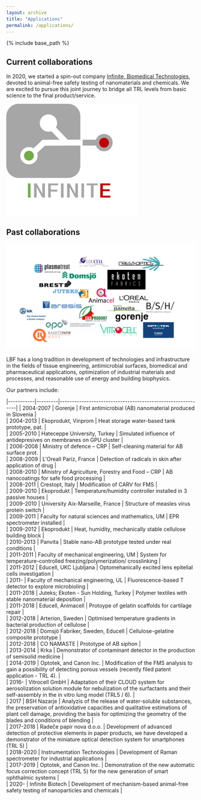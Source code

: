 ```yaml
---
layout: archive
title: "Applications"
permalink: /applications/
---
```

{% include base_path %}


Current collaborations
----------------------
In 2020, we started a spin-out company [Infinite, Biomedical Technologies](http://www.infinite-biotech.com), devoted to animal-free safety testing of nanomaterials and chemicals. We are excited to pursue this joint journey to bridge all TRL levels from basic science to the final product/service. 

![Infinite](/images/img_Infinite-logo-2021.png)


Past collaborations
----------------------
![partners](/images/img_partners.png)

LBF has a long tradition in development of technologies and infrastructure in the fields of tissue engineering, antimicrobial surfaces, biomedical and pharmaceutical applications, optimization of industrial materials and processes, and reasonable use of energy and building biophysics. 

Our partners include:

|-----------|---------|------------------------------------------------------------|
| 2004-2007 | Gorenje | First antimicrobial (AB) nanomaterial produced in Slovenia |  
| 2004-2013 | Ekoprodukt, Vinprom | Heat storage water-based tank prototype, pat. |  
| 2005-2010 | Hateceppe University, Turkey |  Simulated influence of antidepresives on membranes on GPU cluster |  
| 2006-2008 | Ministry of defence – CRP |  Self-cleaning material for AB surface prot. |  
| 2008-2009 | L'Oreall Pariz, France | Detection of radicals in skin after application of drug |  
| 2008-2010 | Ministry of Agriculture, Forestry and Food – CRP |  AB nanocoatings for safe food processing |  
| 2008-2011 | Crestopt, Italy | Modification of CARV for FMS |  
| 2009-2010 | Ekoprodukt | Temperature/humidity controller installed in 3 passive houses |  
| 2009-2010 | University Aix-Marseille, France | Structure of measles virus protein switch |  
| 2009-2011 | Faculty for natural sciences and mathematics, UM |  EPR spectrometer installed |  
| 2009-2012 | Ekoprodukt |  Heat, humidity, mechanically stable cellulose building block |  
| 2010-2013 | Panvita | Stable nano-AB prototype tested under real conditions |  
| 2011-2011 | Faculty of mechanical engineering, UM |  System for temperature-controlled freezing/polymerization/ crosslinking |  
| 2011-2012 | Educell, UKC Ljubljana | Optomehanically excited lens epitelial cells investigation |  
| 2011-     | Faculty of mechanical engineering, UL | Fluorescence-based T detector to explore microbioling |  
| 2011-2018 | Juteks; Ekoten - Sun Holding, Turkey | Polymer textiles with stable nanomaterial deposition |  
| 2011-2018 | Educell, Animacell | Protoype of gelatin scaffolds for cartilage repair |  
| 2012-2018 | Arterion, Sweden |  Optimised temperature gradients in bacterial production of cellulose |  
| 2012-2018 | Domsjö Fabriker, Sweden, Educell |  Cellulose-gelatine composite prototype |  
| 2012-2018 | CO NAMASTE | Prototype of AB siphon |  
| 2013-2014 | Krka | Demonstrator of contaminant detector in the production of semisolid medicine |  
| 2014-2019 | Optotek, and Canon Inc. | Modification of the FMS analysis to gain a possibility of detecting porous vessels (recently filed patent application - TRL 4). |  
| 2016-     | Vitrocell GmbH | Adaptation of their CLOUD system for aerosolization solution module for nebulization of the surfactants and their self-assembly in the in vitro lung model (TRL5 / 6). |  
| 2017      | BSH Nazarje | Analyzis of the release of water-soluble substances, the preservation of antioxidative capacities and qualitative estimations of plant cell damage, providing the basis for optimizing the geometry of the blades and conditions of blending |  
| 2017-2018 | Radeče papir nova d.o.o. | Development of advanced detection of protective elements in paper products, we have developed a demonstrator of the miniature optical detection system for smartphones (TRL 5) |  
| 2018-2020 | Instrumentation Technologies | Development of Raman spectrometer for industrial applications |  
| 2017-2019 | Optotek, and Canon Inc. | Demonstration of the new automatic focus correction concept (TRL 5) for the new generation of smart ophthalmic systems |  
| 2020-     | Infinite Biotech | Development of mechanism-based animal-free safety testing of nanoparticles and chemicals |  



